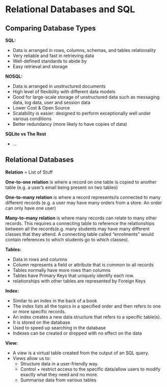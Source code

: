# Relational Databases and SQL

## Comparing Database Types
**SQL:**
- Data is arranged in rows, columns, schemas, and tables relationality
- Very reliable and fast in retrieving data
- Well-defined standards to abide by
- Easy retrieval and storage

**NOSQL:**
- Data is arranged in unstructured documents
- High level of flexibility with different data models
- Good for large-scale storage of unstructured data such as messaging data, log data, user and session data
- Lower Cost & Open Source
- Scalability is easier: designed to perform exceptionally well under various conditions
- Better redundancy (more likely to have copies of data)

**SQLite vs The Rest**
- ...

## Relational Databases
**Relation** = List of Stuff

**One-to-one relation** is where a record on one table is copied to another table (e.g. a user’s email being present on two tables)

**One-to-many relation** is where a record represents/is connected to many different records (e.g. a user may have many orders from a store. An order can only have one user)

**Many-to-many relation** is where many records can relate to many other records. This requires a connecting table to reference the relationships between all the records(e.g. many students may have many different classes that they attend. A connecting table called “enrolments” would contain references to which students go to which classes).

**Tables:**
  - Data in rows and columns
  - Column represents a field or attribute that is common to all records
  - Tables normally have more rows than columns
  - Tables have Primary Keys that uniquely identify each row.
  - relationships with other tables are represented by Foreign Keys

**Index:**
  - Similar to an index in the back of a book
  - The index lists all the topics in a specified order and then refers to one or more specific records.
  - An index creates a new data structure that refers to a specific table(s).
  - It is stored on the database
  - Used to speed up searching in the database
  - Indexes can be created or dropped with no effect on the data

**View:**
  - A view is a virtual table created from the output of an SQL query.
  - Views allow us to:
    - Structure data in a user-friendly way.
    - Control + restrict access to the specific data/allow users to modify exactly what they need and no more.
    - Summarise data from various tables
